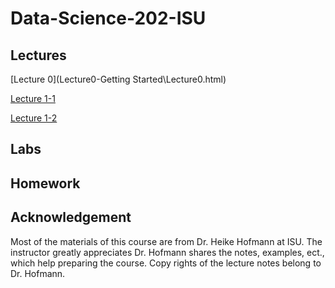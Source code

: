 # Data-Science-202-ISU
<!--- Data Science 202 course at Iowa State University, Fall 2018. --->

## Lectures

[Lecture 0](Lecture0-Getting Started\Lecture0.html)

[Lecture 1-1](Lecture1_collaborative-environment\01b_favorite-topics.html)

[Lecture 1-2](Lecture1_collaborative-environment\01_test-case.html)

## Labs

## Homework

## Acknowledgement
Most of the materials of this course are from Dr. Heike Hofmann at ISU. The instructor greatly appreciates Dr. Hofmann shares the notes, examples, ect., which help preparing the course. 
Copy rights of the lecture notes belong to Dr. Hofmann.
